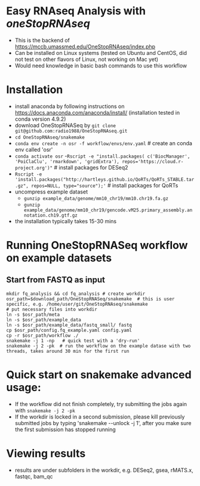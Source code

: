# Easy RNAseq Analysis with *oneStopRNAseq*
- This is the backend of https://mccb.umassmed.edu/OneStopRNAseq/index.php
- Can be installed on Linux systems (tested on Ubuntu and CentOS, did not test on other flavors of Linux, not working on Mac yet)
- Would need knowledge in basic bash commands to use this workflow

# Installation
- install anaconda by following instructions on https://docs.anaconda.com/anaconda/install/  (installation tested in conda version 4.9.2)
- download OneStopRNASeq by `git clone git@github.com:radio1988/OneStopRNAseq.git`
- `cd OneStopRNAseq/snakemake`
- `conda env create -n osr -f workflow/envs/env.yaml`  # create an conda env called 'osr'
- `conda activate osr`
-`Rscript -e "install.packages( c('BiocManager', 'PoiClaClu', 'rmarkdown', 'gridExtra'), repos='https://cloud.r-project.org')"`  # install packages for DESeq2
- `Rscript -e 'install.packages("http://hartleys.github.io/QoRTs/QoRTs_STABLE.tar.gz", repos=NULL, type="source");'` # install packages for QoRTs
- uncompress example dataset
    - `gunzip example_data/genome/mm10_chr19/mm10.chr19.fa.gz` 
    - `gunzip example_data/genome/mm10_chr19/gencode.vM25.primary_assembly.annotation.ch19.gtf.gz`
- the installation typically takes 15-30 mins

# Running OneStopRNASeq workflow on example datasets
## Start from FASTQ as input
```
mkdir fq_analysis && cd fq_analysis # create workdir
osr_path=$download_path/OneStopRNASeq/snakemake  # this is user specific, e.g. /home/user/git/OneStopRNAseq/snakemake
# put necessary files into workdir
ln -s $osr_path/meta
ln -s $osr_path/example_data
ln -s $osr_path/example_data/fastq_small/ fastq
cp $osr_path/config.fq_example.yaml config.yaml
cp -r $osr_path/workflow ./
snakemake -j 1 -np   # quick test with a 'dry-run'
snakemake -j 2 -pk  # run the workflow on the example datase with two threads, takes around 30 min for the first run
```

# Quick start on snakemake advanced usage:
- If the workflow did not finish completely, try submitting the jobs again with `snakemake -j 2 -pk`
- If the workdir is locked in a second submission, please kill previously submitted jobs by typing 'snakemake --unlock -j 1', after you make sure the first submission has stopped running

# Viewing results
- results are under subfolders in the workdir, e.g. DESeq2, gsea, rMATS.x, fastqc, bam_qc
